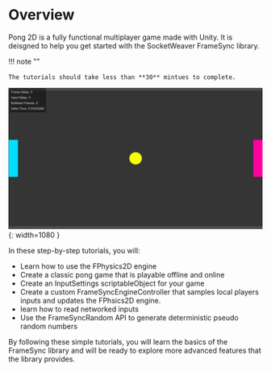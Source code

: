 # **Overview**

Pong 2D is a fully functional multiplayer game made with Unity. It is deisgned to help you get started with the SocketWeaver FrameSync library.

!!! note ""

    The tutorials should take less than **30** mintues to complete.

![img](./../../assets/pong2d/offline.gif){: width=1080 }

In these step-by-step tutorials, you will:

- Learn how to use the FPhysics2D engine
- Create a classic pong game that is playable offline and online
- Create an InputSettings scriptableObject for your game
- Create a custom FrameSyncEngineController that samples local players inputs and updates the FPhsics2D engine.
- learn how to read networked inputs
- Use the FrameSyncRandom API to generate deterministic pseudo random numbers

By following these simple tutorials, you will learn the basics of the FrameSync library and will be ready to explore more advanced features that the library provides.